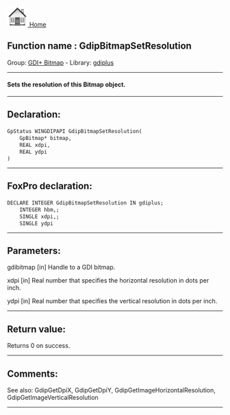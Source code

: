 [<img src="../../images/home.png"> Home ](https://github.com/VFPX/Win32API)  

## Function name : GdipBitmapSetResolution
Group: [GDI+ Bitmap](../../functions_group.md#GDIplus_Bitmap)  -  Library: [gdiplus](../../../libraries.md#gdiplus)  
***  


#### Sets the resolution of this Bitmap object.
***  


## Declaration:
```foxpro  
GpStatus WINGDIPAPI GdipBitmapSetResolution(
	GpBitmap* bitmap,
	REAL xdpi,
	REAL ydpi
)  
```  
***  


## FoxPro declaration:
```foxpro  
DECLARE INTEGER GdipBitmapSetResolution IN gdiplus;
	INTEGER hbm,;
	SINGLE xdpi,;
	SINGLE ydpi  
```  
***  


## Parameters:
gdibitmap
[in] Handle to a GDI bitmap.

xdpi
[in] Real number that specifies the horizontal resolution in dots per inch. 

ydpi
[in] Real number that specifies the vertical resolution in dots per inch.   
***  


## Return value:
Returns 0 on success.  
***  


## Comments:
See also: GdipGetDpiX, GdipGetDpiY, GdipGetImageHorizontalResolution, GdipGetImageVerticalResolution   
  
***  

